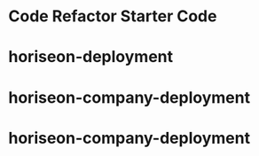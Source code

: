 # Code Refactor Starter Code
# horiseon-deployment
# horiseon-company-deployment
# horiseon-company-deployment
